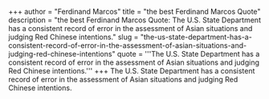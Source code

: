 +++
author = "Ferdinand Marcos"
title = "the best Ferdinand Marcos Quote"
description = "the best Ferdinand Marcos Quote: The U.S. State Department has a consistent record of error in the assessment of Asian situations and judging Red Chinese intentions."
slug = "the-us-state-department-has-a-consistent-record-of-error-in-the-assessment-of-asian-situations-and-judging-red-chinese-intentions"
quote = '''The U.S. State Department has a consistent record of error in the assessment of Asian situations and judging Red Chinese intentions.'''
+++
The U.S. State Department has a consistent record of error in the assessment of Asian situations and judging Red Chinese intentions.
